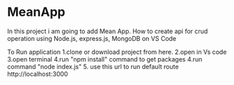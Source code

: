 # MeanApp
In this project i am going to add Mean App. How to create api for crud operation using Node.js, express.js, MongoDB on VS Code

To Run application
1.clone or download project from here.
2.open in Vs code
3.open terminal
4.run "npm install" command to get packages
4.run command "node index.js"
5. use this url to run default route http://localhost:3000



